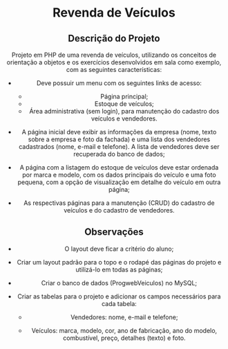 <div align="center">
  
  # Revenda de Veículos
  
  ## Descrição do Projeto
  
  Projeto em PHP de uma revenda de veículos, utilizando os conceitos de orientação a objetos e os exercícios desenvolvidos em sala como exemplo, com as seguintes características:
  
  - Deve possuir um menu com os seguintes links de acesso:
    - Página principal;
    - Estoque de veículos;
    - Área administrativa (sem login), para manutenção do cadastro dos veículos e vendedores.
    
  - A página inicial deve exibir as informações da empresa (nome, texto sobre a empresa e foto da fachada) e uma lista dos vendedores cadastrados (nome, e-mail e telefone). A lista de vendedores deve ser recuperada do banco de dados;
  
  - A página com a listagem do estoque de veículos deve estar ordenada por marca e modelo, com os dados principais do veículo e uma foto pequena, com a opção de visualização em detalhe do veículo em outra página;
  
  - As respectivas páginas para a manutenção (CRUD) do cadastro de veículos e do cadastro de vendedores.
  
  ## Observações
  
  - O layout deve ficar a critério do aluno;
  
  - Criar um layout padrão para o topo e o rodapé das páginas do projeto e utilizá-lo em todas as páginas;
  
  - Criar o banco de dados (ProgwebVeiculos) no MySQL;
  
  - Criar as tabelas para o projeto e adicionar os campos necessários para cada tabela:
  
    - Vendedores: nome, e-mail e telefone;
  
    - Veículos: marca, modelo, cor, ano de fabricação, ano do modelo, combustível, preço, detalhes (texto) e foto.
  
</div>
